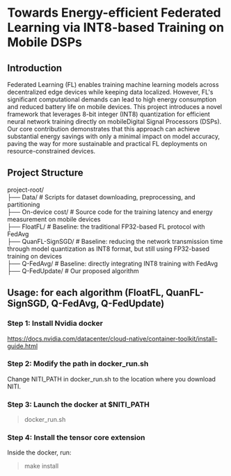 # Towards Energy-efficient Federated Learning via INT8-based Training on Mobile DSPs

## Introduction
Federated Learning (FL) enables training machine learning models across decentralized edge devices while keeping data localized. 
However, FL's significant computational demands can lead to high energy consumption and reduced battery life on mobile devices. 
This project introduces a novel framework that leverages ​8-bit integer (INT8) quantization​ for efficient neural network training directly on mobile ​Digital Signal Processors (DSPs)​. 
Our core contribution demonstrates that this approach can achieve substantial energy savings with only a minimal impact on model accuracy, paving the way for more sustainable and practical FL deployments on resource-constrained devices.

## Project Structure
project-root/ <br>
├── Data/           # Scripts for dataset downloading, preprocessing, and partitioning <br>
├── On-device cost/            # Source code for the training latency and energy measurement on mobile devices <br>
├── FloatFL/         # Baseline: the traditional FP32-based FL protocol with FedAvg <br>
├── QuanFL-SignSGD/    # Baseline: reducing the network transmission time through model quantization as INT8 format, but still using FP32-based training on devices <br>
├── Q-FedAvg/          # Baseline: directly integrating INT8 training with FedAvg <br>
├── Q-FedUpdate/           # Our proposed algorithm <br>


## Usage: for each algorithm (FloatFL, QuanFL-SignSGD, Q-FedAvg, Q-FedUpdate)
### Step 1: Install Nvidia docker
https://docs.nvidia.com/datacenter/cloud-native/container-toolkit/install-guide.html

### Step 2: Modify the path in docker_run.sh 
Change NITI_PATH in docker_run.sh to the location where you download NITI.

### Step 3: Launch the docker at $NITI_PATH
> docker_run.sh

### Step 4: Install the tensor core extension
Inside the docker, run:
> make install
